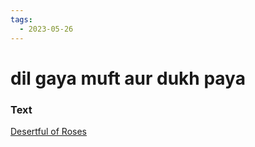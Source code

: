 ```yaml
---
tags:
  - 2023-05-26
---
```

# dil gaya muft aur dukh paya

### Text
[Desertful of Roses](http://www.columbia.edu/itc/mealac/pritchett/00garden/07c/0757/index_0757.html)

